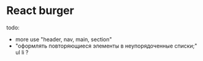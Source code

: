 # React burger

todo:

- more use "header, nav, main, section"
- "оформлять повторяющиеся элементы в неупорядоченные списки;" ul li ?
